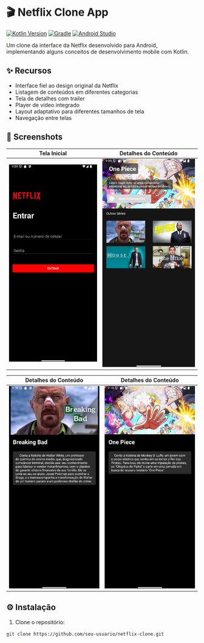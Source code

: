 # 🎬 Netflix Clone App 

[![Kotlin Version](https://img.shields.io/badge/Kotlin-2.0.21-blue.svg)](https://kotlinlang.org/)
[![Gradle](https://img.shields.io/badge/Gradle-8.11-brightgreen.svg)](https://gradle.org/)
[![Android Studio](https://img.shields.io/badge/Android%20Studio-Meerkat%202024.3.1-orange.svg)](https://developer.android.com/studio)

Um clone da interface da Netflix desenvolvido para Android, implementando alguns conceitos de desenvolvimento mobile com Kotlin.

## ✨ Recursos
- Interface fiel ao design original da Netflix
- Listagem de conteúdos em diferentes categorias
- Tela de detalhes com trailer
- Player de vídeo integrado
- Layout adaptativo para diferentes tamanhos de tela
- Navegação entre telas

## 📸 Screenshots

| Tela Inicial | Detalhes do Conteúdo | 
|--------------|-----------------------|
| ![Tela Inicial](1.png) | ![Detalhes](2.png) |

| Detalhes do Conteúdo | Detalhes do Conteúdo | 
|----------------------|----------------------|
|   ![Player](3.png)   |  ![Perfis](4.png)    |

## ⚙️ Instalação

1. Clone o repositório:
```bash
git clone https://github.com/seu-usuario/netflix-clone.git
